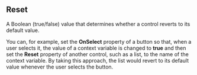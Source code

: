 ## Reset ##
A Boolean (true/false) value that determines whether a control reverts to its default value.

You can, for example, set the **OnSelect**  property of a button so that, when a user selects it, the value of a context variable is changed to **true** and then set the **Reset** property of another control, such as a list, to the name of the context variable. By taking this approach, the list would revert to its default value whenever the user selects the button.
